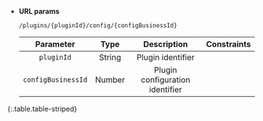 * **URL params**

    `/plugins/{pluginId}/config/{configBusinessId}`

    Parameter|Type|Description|Constraints
    :-------:|:--:|:---------:|:---------:
    `pluginId` |String|Plugin identifier|
    `configBusinessId` |Number|Plugin configuration identifier|
{:.table.table-striped}

